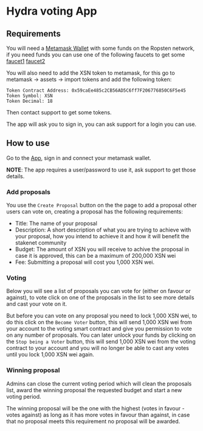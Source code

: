 # Hydra voting App

## Requirements

You will need a [Metamask Wallet](https://metamask.io/) with some funds on the Ropsten network, if you need funds you can use one of the following faucets to get some [faucet1](https://faucet.dimensions.network/) [faucet2](https://faucet.ropsten.be/)

You will also need to add the XSN token to metamask, for this go to metamask -> assets -> import tokens and add the following token:
```
Token Contract Address: 0x59caEe485c2CB56AD5C6ff7F206776850C6F5e45
Token Symbol: XSN
Token Decimal: 18
```
Then contact support to get some tokens.

The app will ask you to sign in, you can ask support for a login you can use.

## How to use

Go to the [App](https://dex.hydrachain.net/#/voting), sign in and connect your metamask wallet.

**NOTE**: The app requires a user/password to use it, ask support to get those details.

### Add proposals

You use the `Create Proposal` button on the the page to add a proposal other users can vote on, creating a proposal has the following requirements:
  - Title: The name of your proposal
  - Description: A short description of what you are trying to achieve with your proposal, how you intend to achieve it and how it will benefit the stakenet community
  - Budget: The amount of XSN you will receive to achive the proposal in case it is approved, this can be a maximum of 200,000 XSN wei
  - Fee: Submitting a proposal will cost you 1,000 XSN wei.

### Voting

Below you will see a list of proposals you can vote for (either on favour or against), to vote click on one of the proposals in the list to see more details and cast your vote on it.

But before you can vote on any proposal you need to lock 1,000 XSN wei, to do this click on the `Become Voter` button, this will send 1,000 XSN wei from your account to the voting smart contract and give you permission to vote on any number of proposals. You can later unlock your funds by clicking on the `Stop being a Voter` button, this will send 1,000 XSN wei from the voting contract to your account and you will no longer be able to cast any votes until you lock 1,000 XSN wei again.

### Winning proposal

Admins can close the current voting period which will clean the proposals list, award the winning proposal the requested budget and start a new voting period.

The winning proposal will be the one with the highest (votes in favour - votes against) as long as it has more votes in favour than against, in case that no proposal meets this requirement no proposal will be awarded.

